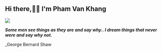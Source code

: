 
  ## Hi there,👋👋 I'm Pham Van Khang 
  
  <img align="center" src="https://github-readme-stats.vercel.app/api/?username=vkhangstack&theme=cobalt" />

  _**Some men see things as they are and say why.. I dream things that never were and say why not.**_

_George Bernard Shaw

